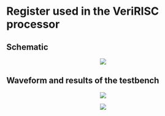 # Register used in the VeriRISC processor
## Schematic
<p align = "center">
  <img src = "https://github.com/petergad14/VeriRISC-processor/assets/139645814/c9da2e70-95ef-43be-9ad4-516272b9e0e4">
</p>

## Waveform and results of the testbench
<p align = "center">
  <img src = "https://github.com/petergad14/VeriRISC-processor/assets/139645814/28eb0fff-5458-413f-9ade-f5522a2f66f9">
</p>
<p align = "center">
  <img src = "https://github.com/petergad14/VeriRISC-processor/assets/139645814/18ebae6a-f0ca-4919-8dc3-65a0ff822b94">
</p>

